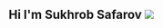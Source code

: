 ## Hi I'm Sukhrob Safarov <img src="https://media0.giphy.com/media/l1IB22SuYeEMMPTguL/200.webp?cid=ecf05e47rwascb85t2grjl27u3h34izon6zngq2e56rc8kpx&ep=v1_gifs_related&rid=200.webp&ct=g" whith="50px" >

<!--
**SafarovS/SafarovS** is a ✨ _special_ ✨ repository because its `README.md` (this file) appears on your GitHub profile.

Here are some ideas to get you started:

- 🔭 I’m currently working on ...
- 🌱 I’m currently learning ...
- 👯 I’m looking to collaborate on ...
- 🤔 I’m looking for help with ...
- 💬 Ask me about ...
- 📫 How to reach me: ...
- 😄 Pronouns: ...
- ⚡ Fun fact: ...
-->
